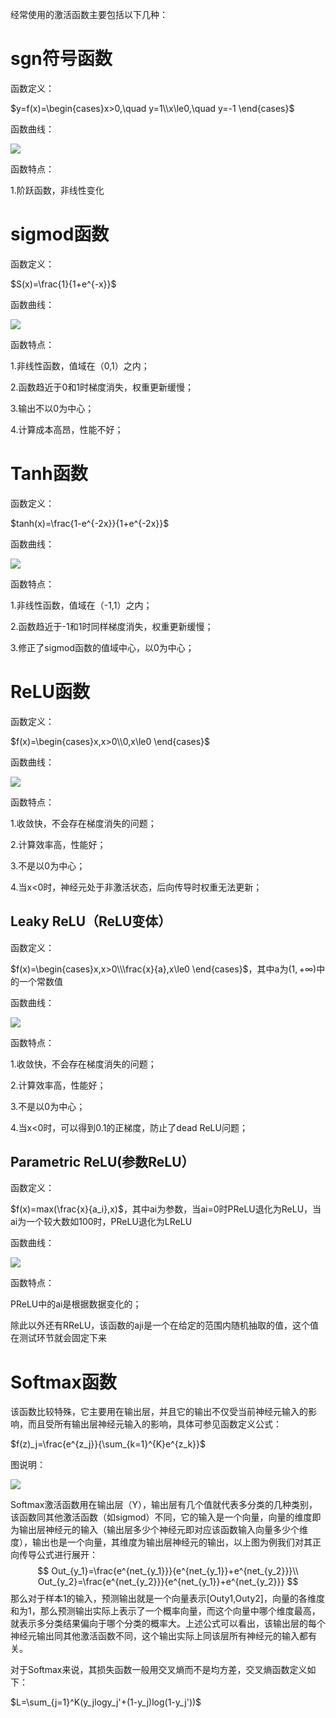 经常使用的激活函数主要包括以下几种：

# sgn符号函数

函数定义：

 $y=f(x)=\begin{cases}x>0,\quad y=1\\x\le0,\quad y=-1 \end{cases}​$

函数曲线：

![](https://picbed-wolf.oss-cn-shenzhen.aliyuncs.com/pic_md/20190403201511.png)

函数特点：

1.阶跃函数，非线性变化

# sigmod函数

函数定义：

 $S(x)=\frac{1}{1+e^{-x}}​$

函数曲线：

![](https://picbed-wolf.oss-cn-shenzhen.aliyuncs.com/pic_md/20190403201919.png)

函数特点：

1.非线性函数，值域在（0,1）之内；

2.函数趋近于0和1时梯度消失，权重更新缓慢；

3.输出不以0为中心；

4.计算成本高昂，性能不好；

# Tanh函数

函数定义：

 $tanh(x)=\frac{1-e^{-2x}}{1+e^{-2x}}​$

函数曲线：

![](https://picbed-wolf.oss-cn-shenzhen.aliyuncs.com/pic_md/20190403202102.png)

函数特点：

1.非线性函数，值域在（-1,1）之内；

2.函数趋近于-1和1时同样梯度消失，权重更新缓慢；

3.修正了sigmod函数的值域中心，以0为中心；

# ReLU函数

函数定义：

 $f(x)=\begin{cases}x,x>0\\0,x\le0 \end{cases}$

函数曲线：

![](https://picbed-wolf.oss-cn-shenzhen.aliyuncs.com/pic_md/20190403202519.png)

函数特点：

1.收敛快，不会存在梯度消失的问题；

2.计算效率高，性能好；

3.不是以0为中心；

4.当x<0时，神经元处于非激活状态，后向传导时权重无法更新；

## Leaky ReLU（ReLU变体）

函数定义：

 $f(x)=\begin{cases}x,x>0\\\frac{x}{a},x\le0 \end{cases}$，其中a为$(1,+\infty)$中的一个常数值

函数曲线：

![](https://picbed-wolf.oss-cn-shenzhen.aliyuncs.com/pic_md/20190403202853.png)

函数特点：

1.收敛快，不会存在梯度消失的问题；

2.计算效率高，性能好；

3.不是以0为中心；

4.当x<0时，可以得到0.1的正梯度，防止了dead ReLU问题；

## Parametric ReLU(参数ReLU）

函数定义：

 $f(x)=max(\frac{x}{a_i},x)​$，其中ai为参数，当ai=0时PReLU退化为ReLU，当ai为一个较大数如100时，PReLU退化为LReLU

函数曲线：

![](https://picbed-wolf.oss-cn-shenzhen.aliyuncs.com/pic_md/20190406165031.png)

函数特点：

PReLU中的ai是根据数据变化的；



除此以外还有RReLU，该函数的aji是一个在给定的范围内随机抽取的值，这个值在测试环节就会固定下来

# Softmax函数

该函数比较特殊，它主要用在输出层，并且它的输出不仅受当前神经元输入的影响，而且受所有输出层神经元输入的影响，具体可参见函数定义公式：

 $f(z)_j=\frac{e^{z_j}}{\sum_{k=1}^{K}e^{z_k}}​$

图说明：

![](https://picbed-wolf.oss-cn-shenzhen.aliyuncs.com/pic_md/20190407112451.png)

Softmax激活函数用在输出层（Y），输出层有几个值就代表多分类的几种类别，该函数同其他激活函数（如sigmod）不同，它的输入是一个向量，向量的维度即为输出层神经元的输入（输出层多少个神经元即对应该函数输入向量多少个维度），输出也是一个向量，其维度为输出层神经元的输出，以上图为例我们对其正向传导公式进行展开：
$$
Out_{y_1}=\frac{e^{net_{y_1}}}{e^{net_{y_1}}+e^{net_{y_2}}}\\
Out_{y_2}=\frac{e^{net_{y_2}}}{e^{net_{y_1}}+e^{net_{y_2}}}
$$
那么对于样本1的输入，预测输出就是一个向量表示[Outy1,Outy2]，向量的各维度和为1，那么预测输出实际上表示了一个概率向量，而这个向量中哪个维度最高，就表示多分类结果偏向于哪个分类的概率大。上述公式可以看出，该输出层的每个神经元输出同其他激活函数不同，这个输出实际上同该层所有神经元的输入都有关。

对于Softmax来说，其损失函数一般用交叉熵而不是均方差，交叉熵函数定义如下：

$L=\sum_{j=1}^K(y_jlogy_j'+(1-y_j)log(1-y_j'))$

